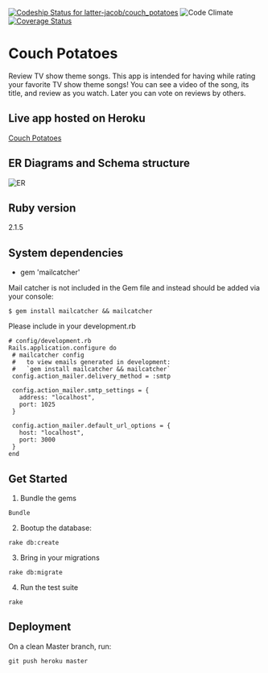[ ![Codeship Status for latter-jacob/couch_potatoes](https://codeship.com/projects/96440210-42b4-0133-b560-0a794f3732af/status?branch=master)](https://codeship.com/projects/103851) ![Code Climate](https://codeclimate.com/github/latter-jacob/couch_potatoes.png) [![Coverage Status](https://coveralls.io/repos/latter-jacob/couch_potatoes/badge.svg?branch=master&service=github)](https://coveralls.io/github/latter-jacob/couch_potatoes?branch=master)

# Couch Potatoes
Review TV show theme songs. This app is intended for having while rating
your favorite TV show theme songs! You can see a video of the song,
its title, and review as you watch. Later you can vote on reviews by others.

## Live app hosted on Heroku
[Couch Potatoes](couch-potatoes.herokuapp.com)

## ER Diagrams and Schema structure
![ER](https://pbs.twimg.com/media/CQVUyEvWoAA3i6e.jpg:large)

## Ruby version
2.1.5

## System dependencies
* gem 'mailcatcher'

Mail catcher is not included in the Gem file and instead should be added via your console:

```
$ gem install mailcatcher && mailcatcher
```

Please include in your development.rb
```
# config/development.rb
Rails.application.configure do
 # mailcatcher config
 #   to view emails generated in development:
 #   `gem install mailcatcher && mailcatcher`
 config.action_mailer.delivery_method = :smtp

 config.action_mailer.smtp_settings = {
   address: "localhost",
   port: 1025
 }

 config.action_mailer.default_url_options = {
   host: "localhost",
   port: 3000
 }
end
```

## Get Started
1. Bundle the gems

  ```Bundle```

2. Bootup the database:

  ```rake db:create```

3. Bring in your migrations

  ```rake db:migrate```

4. Run the test suite

  ```rake```

## Deployment
On a clean Master branch, run:

  ```
  git push heroku master
  ```

